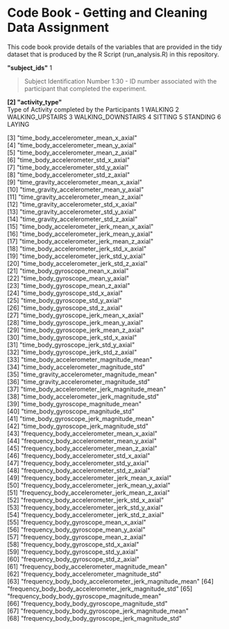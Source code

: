 
# Code Book - Getting and Cleaning Data Assignment 

This code book provide details of the variables that are provided in the tidy dataset that is produced by the R Script (run_analysis.R) in this repository. 

 **"subject_ids"** 1     
 > Subject Identification Number
            1:30 - ID number associated with the participant that completed the experiment. 
          
 **[2] "activity_type"**         
        Type of Activity completed by the Participants 
            1   WALKING
            2   WALKING_UPSTAIRS
            3   WALKING_DOWNSTAIRS
            4   SITTING
            5   STANDING
            6   LAYING
          
 [3] "time_body_accelerometer_mean_x_axial"                 
 [4] "time_body_accelerometer_mean_y_axial"                 
 [5] "time_body_accelerometer_mean_z_axial"                 
 [6] "time_body_accelerometer_std_x_axial"                  
 [7] "time_body_accelerometer_std_y_axial"                  
 [8] "time_body_accelerometer_std_z_axial"                  
 [9] "time_gravity_accelerometer_mean_x_axial"              
[10] "time_gravity_accelerometer_mean_y_axial"              
[11] "time_gravity_accelerometer_mean_z_axial"              
[12] "time_gravity_accelerometer_std_x_axial"               
[13] "time_gravity_accelerometer_std_y_axial"               
[14] "time_gravity_accelerometer_std_z_axial"               
[15] "time_body_accelerometer_jerk_mean_x_axial"            
[16] "time_body_accelerometer_jerk_mean_y_axial"            
[17] "time_body_accelerometer_jerk_mean_z_axial"            
[18] "time_body_accelerometer_jerk_std_x_axial"             
[19] "time_body_accelerometer_jerk_std_y_axial"             
[20] "time_body_accelerometer_jerk_std_z_axial"             
[21] "time_body_gyroscope_mean_x_axial"                     
[22] "time_body_gyroscope_mean_y_axial"                     
[23] "time_body_gyroscope_mean_z_axial"                     
[24] "time_body_gyroscope_std_x_axial"                      
[25] "time_body_gyroscope_std_y_axial"                      
[26] "time_body_gyroscope_std_z_axial"                      
[27] "time_body_gyroscope_jerk_mean_x_axial"                
[28] "time_body_gyroscope_jerk_mean_y_axial"                
[29] "time_body_gyroscope_jerk_mean_z_axial"                
[30] "time_body_gyroscope_jerk_std_x_axial"                 
[31] "time_body_gyroscope_jerk_std_y_axial"                 
[32] "time_body_gyroscope_jerk_std_z_axial"                 
[33] "time_body_accelerometer_magnitude_mean"               
[34] "time_body_accelerometer_magnitude_std"                
[35] "time_gravity_accelerometer_magnitude_mean"            
[36] "time_gravity_accelerometer_magnitude_std"             
[37] "time_body_accelerometer_jerk_magnitude_mean"          
[38] "time_body_accelerometer_jerk_magnitude_std"           
[39] "time_body_gyroscope_magnitude_mean"                   
[40] "time_body_gyroscope_magnitude_std"                    
[41] "time_body_gyroscope_jerk_magnitude_mean"              
[42] "time_body_gyroscope_jerk_magnitude_std"               
[43] "frequency_body_accelerometer_mean_x_axial"            
[44] "frequency_body_accelerometer_mean_y_axial"            
[45] "frequency_body_accelerometer_mean_z_axial"            
[46] "frequency_body_accelerometer_std_x_axial"             
[47] "frequency_body_accelerometer_std_y_axial"             
[48] "frequency_body_accelerometer_std_z_axial"             
[49] "frequency_body_accelerometer_jerk_mean_x_axial"       
[50] "frequency_body_accelerometer_jerk_mean_y_axial"       
[51] "frequency_body_accelerometer_jerk_mean_z_axial"       
[52] "frequency_body_accelerometer_jerk_std_x_axial"        
[53] "frequency_body_accelerometer_jerk_std_y_axial"        
[54] "frequency_body_accelerometer_jerk_std_z_axial"        
[55] "frequency_body_gyroscope_mean_x_axial"                
[56] "frequency_body_gyroscope_mean_y_axial"                
[57] "frequency_body_gyroscope_mean_z_axial"                
[58] "frequency_body_gyroscope_std_x_axial"                 
[59] "frequency_body_gyroscope_std_y_axial"                 
[60] "frequency_body_gyroscope_std_z_axial"                 
[61] "frequency_body_accelerometer_magnitude_mean"          
[62] "frequency_body_accelerometer_magnitude_std"           
[63] "frequency_body_body_accelerometer_jerk_magnitude_mean"
[64] "frequency_body_body_accelerometer_jerk_magnitude_std" 
[65] "frequency_body_body_gyroscope_magnitude_mean"         
[66] "frequency_body_body_gyroscope_magnitude_std"          
[67] "frequency_body_body_gyroscope_jerk_magnitude_mean"    
[68] "frequency_body_body_gyroscope_jerk_magnitude_std"    
